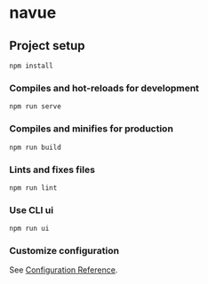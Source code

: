 # navue

## Project setup

```
npm install
```

### Compiles and hot-reloads for development

```
npm run serve
```

### Compiles and minifies for production

```
npm run build
```

### Lints and fixes files

```
npm run lint
```

### Use CLI ui

```
npm run ui
```

### Customize configuration

See [Configuration Reference](https://cli.vuejs.org/config/).
